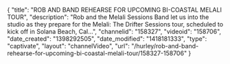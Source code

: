 {
    "title": "ROB AND BAND REHEARSE FOR UPCOMING BI-COASTAL MELALI TOUR",
    "description": "Rob and the Melali Sessions Band let us into the studio as they prepare for the Melali: The Drifter Sessions tour, scheduled to kick off in Solana Beach, Cal...",
    "channelid": "158327",
    "videoid": "158706",
    "date_created": "1398292505",
    "date_modified": "1418181333",
    "type": "captivate",
    "layout": "channelVideo",
    "url": "\/hurley\/rob-and-band-rehearse-for-upcoming-bi-coastal-melali-tour\/158327-158706"
}